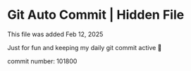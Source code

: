 # Git Auto Commit | Hidden File

This file was added Feb 12, 2025

Just for fun and keeping my daily git commit active 🤪

commit number: 101800
